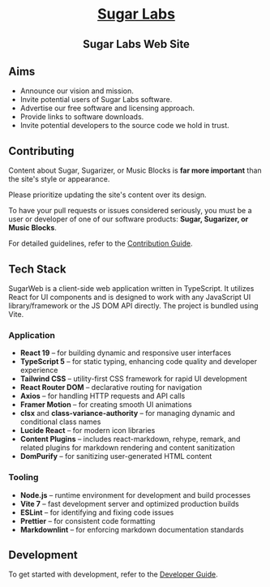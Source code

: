<div align="center">

# [Sugar Labs](https://www.sugarlabs.org/)

## Sugar Labs Web Site

</div>

## Aims

- Announce our vision and mission.
- Invite potential users of Sugar Labs software.
- Advertise our free software and licensing approach.
- Provide links to software downloads.
- Invite potential developers to the source code we hold in trust.

## Contributing

Content about Sugar, Sugarizer, or Music Blocks is **far more important** than the site's style or appearance.

Please prioritize updating the site's content over its design.

To have your pull requests or issues considered seriously, you must be a user or developer of one of our software products: **Sugar, Sugarizer, or Music Blocks**.

For detailed guidelines, refer to the [Contribution Guide](docs/CONTRIBUTING.md).

## Tech Stack

SugarWeb is a client-side web application written in TypeScript. It utilizes React for UI components and is designed to work with any JavaScript UI library/framework or the JS DOM API directly. The project is bundled using Vite.

### Application

- **React 19** – for building dynamic and responsive user interfaces
- **TypeScript 5** – for static typing, enhancing code quality and developer experience
- **Tailwind CSS** – utility-first CSS framework for rapid UI development
- **React Router DOM** – declarative routing for navigation
- **Axios** – for handling HTTP requests and API calls
- **Framer Motion** – for creating smooth UI animations
- **clsx** and **class-variance-authority** – for managing dynamic and conditional class names
- **Lucide React** – for modern icon libraries
- **Content Plugins** – includes react-markdown, rehype, remark, and related plugins for markdown rendering and content sanitization
- **DomPurify** – for sanitizing user-generated HTML content

### Tooling

- **Node.js** – runtime environment for development and build processes
- **Vite 7** – fast development server and optimized production builds
- **ESLint** – for identifying and fixing code issues
- **Prettier** – for consistent code formatting
- **Markdownlint** – for enforcing markdown documentation standards

## Development

To get started with development, refer to the [Developer Guide](docs/dev_guide.md).
